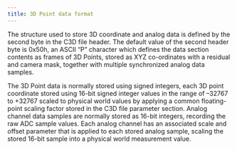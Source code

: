 ```yaml
---
title: 3D Point data format
---
```




The structure used to store 3D coordinate and analog data is defined by the second byte in the C3D file header.  The default value of the second header byte is 0x50h, an ASCII “P” character which defines the data section contents as frames of 3D Points, stored as XYZ co-ordinates with a residual and camera mask, together with multiple synchronized analog data samples.

The 3D Point data is normally stored using signed integers, each 3D point coordinate stored using 16-bit signed integer values in the range of –32767 to +32767 scaled to physical world values by applying a common floating-point scaling factor stored in the C3D file parameter section.  Analog channel data samples are normally stored as 16-bit integers, recording the raw ADC sample values.  Each analog channel has an associated scale and offset parameter that is applied to each stored analog sample, scaling the stored 16-bit sample into a physical world measurement value.
